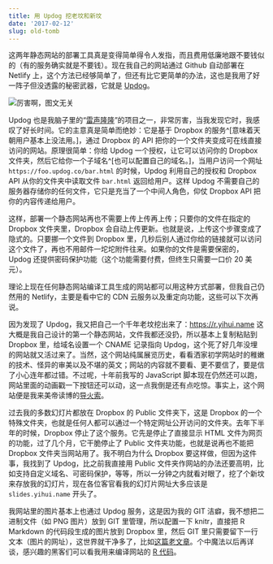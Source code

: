 ```yaml
---
title: 用 Updog 挖老坟和新坟
date: '2017-02-12'
slug: old-tomb
---
```


这两年静态网站的部署工具真是变得简单得令人发指，而且费用低廉地跟不要钱似的（有的服务确实就是不要钱）。现在我自己的网站通过 Github 自动部署在 Netlify 上，这个方法已经够简单了，但还有比它更简单的办法，这也是我用了好一阵子但没透露的秘密武器，它就是 [Updog](https://updog.co)。

![厉害啊，图文无关](https://slides.yihui.name/gif/dino-chase.gif)

Updog 也是我脑子里的“[雷声隆隆](/cn/2017/02/xaringan/)”的项目之一，非常厉害，当我发现它时，我感叹了好长时间。它的主意真是简单而绝妙：它是基于 Dropbox 的服务^[意味着天朝用户基本上没法用。]，通过 Dropbox 的 API 把你的一个文件夹变成可在线直接访问的网站。原理很简单：你给 Updog 一个授权，让它可以访问你的 Dropbox 文件夹，然后它给你一个子域名^[也可以配置自己的域名。]，当用户访问一个网址 `https://foo.updog.co/bar.html` 的时候，Updog 利用自己的授权和 Dropbox API 从你的文件夹中读取文件 `bar.html` 返回给用户。这样 Updog 不需要自己的服务器存储你的任何文件，它只是充当了一个中间人角色，仰仗 Dropbox API 把你的内容传递给用户。

这样，部署一个静态网站再也不需要上传上传再上传；只要你的文件在指定的 Dropbox 文件夹里，Dropbox 会自动上传更新。也就是说，上传这个步骤变成了隐式的。只要挪一个文件到 Dropbox 里，几秒后别人通过你给的链接就可以访问这个文件了，再也不用邮件一坨坨附件往来。如果你的文件是需要保密的，Updog 还提供密码保护功能（这个功能需要付费，但终生只需要一口价 20 美元）。

理论上现在任何静态网站编译工具生成的网站都可以用这种方式部署，但我自己仍然用的 Netlify，主要是看中它的 CDN 云服务以及重定向功能，这些可以下次再说。

因为发现了 Updog，我又把自己一个千年老坟挖出来了：https://r.yihui.name 这大概是我自己设计的第一个静态网站，文件我都还没扔，所以基本上复制粘贴到 Dropbox 里，给域名设置一个 CNAME 记录指向 Updog，这个死了好几年没埋的网站就又活过来了。当然，这个网站纯属展览历史，看看洒家初学网站时的稚嫩的技术、怪异的审美以及不堪的英文；网站的内容就不要看、更不要信了，要是信了小心连年都过错。不过呢，十年前我写的 JavaScript 脚本现在仍然还可以跑，网站里面的动画戳一下按钮还可以动，这一点我倒是还有点吃惊。事实上，这个网站便是我来美帝读博的[导火索](/cn/about/)。

过去我的多数幻灯片都放在 Dropbox 的 Public 文件夹下，这是 Dropbox 的一个特殊文件夹，也就是任何人都可以通过一个特定网址公开访问的文件夹。去年下半年的时候，Dropbox 停止了这个服务。它先是停止了直接显示 HTML 文件为网页的功能，过了几个月，它干脆停止了 Public 文件夹功能，也就是说再也不能把 Dropbox 文件夹当网站用了。我不明白为什么 Dropbox 要这样做，但因为这件事，我找到了 Updog，比之前我直接用 Public 文件夹作网站的办法还要高明，比如支持自定义域名、可密码保护，等等，所以一分钟之内就看对眼了，挖了个新坟来存放我的幻灯片，现在各位客官看我的幻灯片网址大多应该是 `slides.yihui.name` 开头了。

我网站里的图片基本上也通过 Updog 服务，这是因为我的 GIT 洁癖，我不想把二进制文件（如 PNG 图片）放到 GIT 里管理，所以配置一下 knitr，直接把 R Markdown 的代码段生成的图片放到 Dropbox 里，然后 GIT 里只需要留下一行文本（图片的网址），这世界就干净多了，比如[这篇老文章](/rlp/)。个中魔法以后再详谈，感兴趣的黑客们可以看我用来编译网站的 [R 代码](https://github.com/yihui/yihui.name/tree/master/R)。
